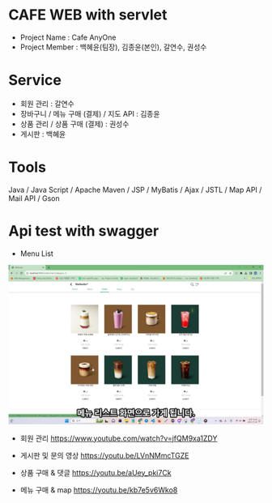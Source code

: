 # CAFE WEB with servlet

- Project Name : Cafe AnyOne
- Project Member : 백혜윤(팀장), 김종윤(본인), 갈연수, 권성수

# Service

- 회원 관리 : 갈연수
- 장바구니 / 메뉴 구매 (결제) / 지도 API : 김종윤
- 상품 관리 / 상품 구매 (결제) : 권성수
- 게시판 : 백혜윤

# Tools

Java / Java Script / Apache Maven / JSP / MyBatis / Ajax / JSTL / Map API / Mail API / Gson

# Api test with swagger

- Menu List

![api 목록](./readMeImgs/menulist.png)

- 회원 관리
  https://www.youtube.com/watch?v=jfQM9xa1ZDY

- 게시판 및 문의 영상
  https://youtu.be/LVnNMmcTGZE

- 상품 구매 & 댓글
  https://youtu.be/aUey_pki7Ck

- 메뉴 구매 & map
  https://youtu.be/kb7e5v6Wko8
